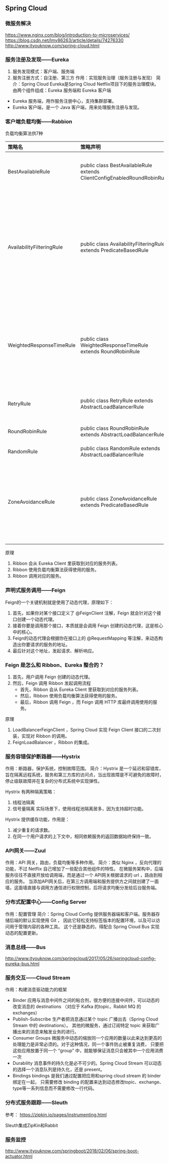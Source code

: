 ## Spring Cloud
### 微服务解决
https://www.nginx.com/blog/introduction-to-microservices/
https://blog.csdn.net/lmy86263/article/details/74276330
http://www.ityouknow.com/spring-cloud.html

### 服务注册及发现——Eureka
1. 服务发现模式：客户端、服务端
2. 服务注册方式：自注册、第三方
作用：实现服务治理（服务注册与发现）
简介：Spring Cloud Eureka是Spring Cloud Netflix项目下的服务治理模块。
由两个组件组成：Eureka 服务端和 Eureka 客户端
 - Eureka 服务端，用作服务注册中心，支持集群部署。
 - Eureka 客户端，是一个 Java 客户端，用来处理服务注册与发现。
 
 
### 客户端负载均衡——Rabbion
负载均衡算法供7种

|策略名|	策略声明|	策略描述|	实现说明|
|:--|:--|:--|:--|
|BestAvailableRule|	public class BestAvailableRule extends ClientConfigEnabledRoundRobinRule|选择一个最小的并发请求的server|逐个考察Server，如果Server被tripped了，则忽略，在选择其中ActiveRequestsCount最小的server|
|AvailabilityFilteringRule|	public class AvailabilityFilteringRule extends PredicateBasedRule|	过滤掉那些因为一直连接失败的被标记为circuit tripped的后端server，并过滤掉那些高并发的的后端server（active connections 超过配置的阈值）|	使用一个AvailabilityPredicate来包含过滤server的逻辑，其实就就是检查status里记录的各个server的运行状态|
|WeightedResponseTimeRule|	public class WeightedResponseTimeRule extends RoundRobinRule|	根据响应时间分配一个weight，响应时间越长，weight越小，被选中的可能性越低。|	一个后台线程定期的从status里面读取评价响应时间，为每个server计算一个weight。Weight的计算也比较简单responsetime减去每个server自己平均的responsetime是server的权重。当刚开始运行，没有形成status时，使用roubine策略选择server。|
|RetryRule|	public class RetryRule extends AbstractLoadBalancerRule|对选定的负载均衡策略机上重试机制。|	在一个配置时间段内当选择server不成功，则一直尝试使用subRule的方式选择一个可用的server|
|RoundRobinRule|	public class RoundRobinRule extends AbstractLoadBalancerRule|	roundRobin方式轮询选择server|轮询index，选择index对应位置的server|
|RandomRule|	public class RandomRule extends AbstractLoadBalancerRule|随机选择一个server|	在index上随机，选择index对应位置的server|
|ZoneAvoidanceRule|	public class ZoneAvoidanceRule extends PredicateBasedRule|	复合判断server所在区域的性能和server的可用性选择server|使用ZoneAvoidancePredicate和AvailabilityPredicate来判断是否选择某个server，前一个判断判定一个zone的运行性能是否可用，剔除不可用的zone（的所有server），AvailabilityPredicate用于过滤掉连接数过多的Server。|


原理
1. Ribbon 会从 Eureka Client 里获取到对应的服务列表。
2. Ribbon 使用负载均衡算法获得使用的服务。
3. Ribbon 调用对应的服务。


### 声明式服务调用——Feign
Feign的一个关键机制就是使用了动态代理，原理如下：
1. 首先，如果你对某个接口定义了 @FeignClient 注解，Feign 就会针对这个接口创建一个动态代理。
2. 接着你要是调用那个接口，本质就是会调用 Feign 创建的动态代理，这是核心中的核心。
3. Feign的动态代理会根据你在接口上的 @RequestMapping 等注解，来动态构造出你要请求的服务的地址。
4. 最后针对这个地址，发起请求、解析响应。


### Feign 是怎么和 Ribbon、Eureka 整合的？
1. 首先，用户调用 Feign 创建的动态代理。
2. 然后，Feign 调用 Ribbon 发起调用流程
	- 首先，Ribbon 会从 Eureka Client 里获取到对应的服务列表。
	- 然后，Ribbon 使用负载均衡算法获得使用的服务。
	- 最后，Ribbon 调用 Feign ，而 Feign 调用 HTTP 库最终调用使用的服务。

原理
1. LoadBalancerFeignClient ，Spring Cloud 实现 Feign Client 接口的二次封装，实现对 Ribbon 的调用。
2. FeignLoadBalancer ，Ribbon 的集成。

### 服务容错保护断路器——Hystrix
作用：断路器，保护系统，控制故障范围。
简介：Hystrix 是一个延迟和容错库，旨在隔离远程系统，服务和第三方库的访问点，当出现故障是不可避免的故障时，停止级联故障并在复杂的分布式系统中实现弹性。

Hystrix 有两种隔离策略：
1. 线程池隔离
2. 信号量隔离
实际场景下，使用线程池隔离居多，因为支持超时功能。

Hystrix 提供缓存功能，作用是：
1. 减少重复的请求数。
2. 在同一个用户请求的上下文中，相同依赖服务的返回数据始终保持一致。


### API网关——Zuul
作用：API 网关，路由，负载均衡等多种作用。
简介：类似 Nginx ，反向代理的功能，不过 Netflix 自己增加了一些配合其他组件的特性。
在微服务架构中，后端服务往往不直接开放给调用端，而是通过一个 API网关根据请求的 url ，路由到相应的服务。
当添加API网关后，在第三方调用端和服务提供方之间就创建了一面墙，这面墙直接与调用方通信进行权限控制，后将请求均衡分发给后台服务端。


### 分布式配置中心——Config Server
作用：配置管理
简介：Spring Cloud Config 提供服务器端和客户端。服务器存储后端的默认实现使用 Git ，
	因此它轻松支持标签版本的配置环境，以及可以访问用于管理内容的各种工具。
这个还是静态的，得配合 Spring Cloud Bus 实现动态的配置更新。


### 消息总线——Bus

http://www.ityouknow.com/springcloud/2017/05/26/springcloud-config-eureka-bus.html

### 服务交互——Cloud Stream
作用：构建消息驱动能力的框架
- Binder
	应用与消息中间件之间的粘合剂，很方便的连接中间件，可以动态的改变消息的 destinations
	（对应于 Kafka 的topic，Rabbit MQ 的 exchanges）
- Publish-Subscribe
	生产者把消息通过某个 topic 广播出去（Spring Cloud Stream 中的 destinations）。
	其他的微服务，通过订阅特定 topic 来获取广播出来的消息来触发业务的进行。
- Consumer Groups
	微服务中动态的缩放同一个应用的数量以此来达到更高的处理能力是非常必须的。对于这种情况，同一个事件防止被重复消费，
	只要把这些应用放置于同一个 “group” 中，就能够保证消息只会被其中一个应用消费一次
- Durability
	消息事件的持久化是必不可少的。Spring Cloud Stream 可以动态的选择一个消息队列是持久化，还是 present。
- Bindings
	bindings 是我们通过配置把应用和spring cloud stream 的 binder 绑定在一起，
	只需要修改 binding 的配置来达到动态修改topic、exchange、type等一系列信息而不需要修改一行代码。

### 分布式服务跟踪——Sleuth
参考：
https://zipkin.io/pages/instrumenting.html

Sleuth集成ZipKin和Rabbit


### 服务监控
http://www.ityouknow.com/springboot/2018/02/06/spring-boot-actuator.html
